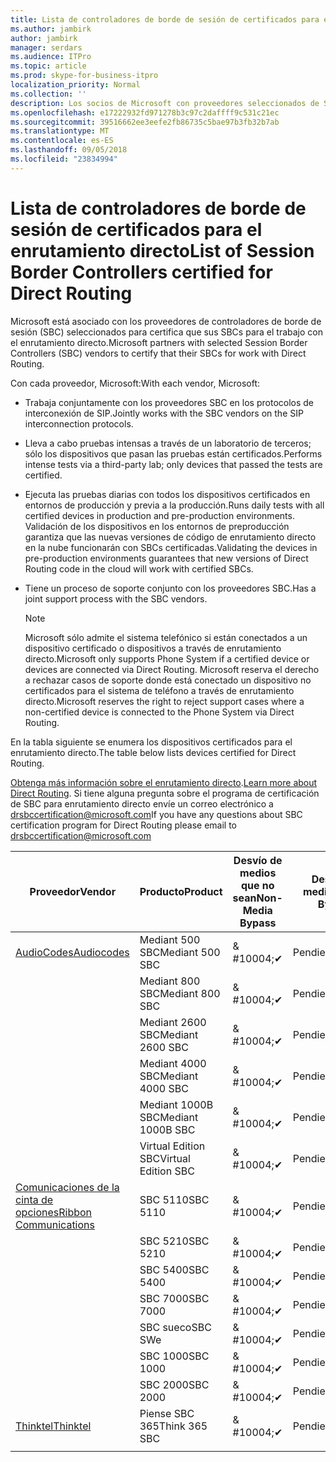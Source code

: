 ```yaml
---
title: Lista de controladores de borde de sesión de certificados para el enrutamiento directo
ms.author: jambirk
author: jambirk
manager: serdars
ms.audience: ITPro
ms.topic: article
ms.prod: skype-for-business-itpro
localization_priority: Normal
ms.collection: ''
description: Los socios de Microsoft con proveedores seleccionados de SBC certifica su SBC para trabajan con el enrutamiento directo.
ms.openlocfilehash: e17222932fd971278b3c97c2daffff9c531c21ec
ms.sourcegitcommit: 39516662ee3eefe2fb86735c5bae97b3fb32b7ab
ms.translationtype: MT
ms.contentlocale: es-ES
ms.lasthandoff: 09/05/2018
ms.locfileid: "23834994"
---
```

# <a name="list-of-session-border-controllers-certified-for-direct-routing"></a><span data-ttu-id="1617b-103">Lista de controladores de borde de sesión de certificados para el enrutamiento directo</span><span class="sxs-lookup"><span data-stu-id="1617b-103">List of Session Border Controllers certified for Direct Routing</span></span>

<span data-ttu-id="1617b-104">Microsoft está asociado con los proveedores de controladores de borde de sesión (SBC) seleccionados para certifica que sus SBCs para el trabajo con el enrutamiento directo.</span><span class="sxs-lookup"><span data-stu-id="1617b-104">Microsoft partners with selected Session Border Controllers (SBC) vendors to certify that their SBCs for work with Direct Routing.</span></span> 

<span data-ttu-id="1617b-105">Con cada proveedor, Microsoft:</span><span class="sxs-lookup"><span data-stu-id="1617b-105">With each vendor, Microsoft:</span></span> 

- <span data-ttu-id="1617b-106">Trabaja conjuntamente con los proveedores SBC en los protocolos de interconexión de SIP.</span><span class="sxs-lookup"><span data-stu-id="1617b-106">Jointly works with the SBC vendors on the SIP interconnection protocols.</span></span>
- <span data-ttu-id="1617b-107">Lleva a cabo pruebas intensas a través de un laboratorio de terceros; sólo los dispositivos que pasan las pruebas están certificados.</span><span class="sxs-lookup"><span data-stu-id="1617b-107">Performs intense tests via a third-party lab; only devices that passed the tests are certified.</span></span> 
- <span data-ttu-id="1617b-108">Ejecuta las pruebas diarias con todos los dispositivos certificados en entornos de producción y previa a la producción.</span><span class="sxs-lookup"><span data-stu-id="1617b-108">Runs daily tests with all certified devices in production and pre-production environments.</span></span> <span data-ttu-id="1617b-109">Validación de los dispositivos en los entornos de preproducción garantiza que las nuevas versiones de código de enrutamiento directo en la nube funcionarán con SBCs certificadas.</span><span class="sxs-lookup"><span data-stu-id="1617b-109">Validating the devices in pre-production environments guarantees that new versions of Direct Routing code in the cloud will work with certified SBCs.</span></span> 
- <span data-ttu-id="1617b-110">Tiene un proceso de soporte conjunto con los proveedores SBC.</span><span class="sxs-lookup"><span data-stu-id="1617b-110">Has a joint support process with the SBC vendors.</span></span>
 

  > [!NOTE]
  > <span data-ttu-id="1617b-111">Microsoft sólo admite el sistema telefónico si están conectados a un dispositivo certificado o dispositivos a través de enrutamiento directo.</span><span class="sxs-lookup"><span data-stu-id="1617b-111">Microsoft only supports Phone System if a certified device or devices are connected via Direct Routing.</span></span> <span data-ttu-id="1617b-112">Microsoft reserva el derecho a rechazar casos de soporte donde está conectado un dispositivo no certificados para el sistema de teléfono a través de enrutamiento directo.</span><span class="sxs-lookup"><span data-stu-id="1617b-112">Microsoft reserves the right to reject support cases where a non-certified device is connected to the Phone System via Direct Routing.</span></span> 

<span data-ttu-id="1617b-113">En la tabla siguiente se enumera los dispositivos certificados para el enrutamiento directo.</span><span class="sxs-lookup"><span data-stu-id="1617b-113">The table below lists devices certified for Direct Routing.</span></span> 

<span data-ttu-id="1617b-114">[Obtenga más información sobre el enrutamiento directo](https://aka.ms/dr).</span><span class="sxs-lookup"><span data-stu-id="1617b-114">[Learn more about Direct Routing](https://aka.ms/dr).</span></span> <span data-ttu-id="1617b-115">Si tiene alguna pregunta sobre el programa de certificación de SBC para enrutamiento directo envíe un correo electrónico a drsbccertification@microsoft.com</span><span class="sxs-lookup"><span data-stu-id="1617b-115">If you have any questions about SBC certification program for Direct Routing please email to drsbccertification@microsoft.com</span></span>


|<span data-ttu-id="1617b-116">Proveedor</span><span class="sxs-lookup"><span data-stu-id="1617b-116">Vendor</span></span>  |<span data-ttu-id="1617b-117">Producto</span><span class="sxs-lookup"><span data-stu-id="1617b-117">Product</span></span>  |<span data-ttu-id="1617b-118">Desvío de medios que no sean</span><span class="sxs-lookup"><span data-stu-id="1617b-118">Non-Media Bypass</span></span>  |<span data-ttu-id="1617b-119">Desvío de medios</span><span class="sxs-lookup"><span data-stu-id="1617b-119">Media Bypass</span></span>  |<span data-ttu-id="1617b-120">Versión de software</span><span class="sxs-lookup"><span data-stu-id="1617b-120">Software Version</span></span>|
|---------|---------|---------|---------|---------|
|[<span data-ttu-id="1617b-121">AudioCodes</span><span class="sxs-lookup"><span data-stu-id="1617b-121">Audiocodes</span></span>](https://www.audiocodes.com/solutions-products/products/products-for-microsoft-365/sbcs-media-gateways)    |   <span data-ttu-id="1617b-122">Mediant 500 SBC</span><span class="sxs-lookup"><span data-stu-id="1617b-122">Mediant 500 SBC</span></span>       |    <span data-ttu-id="1617b-123">& #10004;</span><span class="sxs-lookup"><span data-stu-id="1617b-123">&#10004;</span></span>     |    <span data-ttu-id="1617b-124">Pendiente</span><span class="sxs-lookup"><span data-stu-id="1617b-124">Pending</span></span>      |     <span data-ttu-id="1617b-125">7.20A.200.055</span><span class="sxs-lookup"><span data-stu-id="1617b-125">7.20A.200.055</span></span>     |
|  |   <span data-ttu-id="1617b-126">Mediant 800 SBC</span><span class="sxs-lookup"><span data-stu-id="1617b-126">Mediant 800 SBC</span></span>       |    <span data-ttu-id="1617b-127">& #10004;</span><span class="sxs-lookup"><span data-stu-id="1617b-127">&#10004;</span></span>      |     <span data-ttu-id="1617b-128">Pendiente</span><span class="sxs-lookup"><span data-stu-id="1617b-128">Pending</span></span>    |      <span data-ttu-id="1617b-129">7.20A.200.055</span><span class="sxs-lookup"><span data-stu-id="1617b-129">7.20A.200.055</span></span>    |
|     |      <span data-ttu-id="1617b-130">Mediant 2600 SBC</span><span class="sxs-lookup"><span data-stu-id="1617b-130">Mediant 2600 SBC</span></span>    |     <span data-ttu-id="1617b-131">& #10004;</span><span class="sxs-lookup"><span data-stu-id="1617b-131">&#10004;</span></span>     |    <span data-ttu-id="1617b-132">Pendiente</span><span class="sxs-lookup"><span data-stu-id="1617b-132">Pending</span></span>     |    <span data-ttu-id="1617b-133">7.20A.200.055</span><span class="sxs-lookup"><span data-stu-id="1617b-133">7.20A.200.055</span></span>      |
|     |   <span data-ttu-id="1617b-134">Mediant 4000 SBC</span><span class="sxs-lookup"><span data-stu-id="1617b-134">Mediant 4000 SBC</span></span>       |     <span data-ttu-id="1617b-135">& #10004;</span><span class="sxs-lookup"><span data-stu-id="1617b-135">&#10004;</span></span>     |    <span data-ttu-id="1617b-136">Pendiente</span><span class="sxs-lookup"><span data-stu-id="1617b-136">Pending</span></span>     |    <span data-ttu-id="1617b-137">7.20A.200.055</span><span class="sxs-lookup"><span data-stu-id="1617b-137">7.20A.200.055</span></span>      |
|     |    <span data-ttu-id="1617b-138">Mediant 1000B SBC</span><span class="sxs-lookup"><span data-stu-id="1617b-138">Mediant 1000B  SBC</span></span>   |    <span data-ttu-id="1617b-139">& #10004;</span><span class="sxs-lookup"><span data-stu-id="1617b-139">&#10004;</span></span>      |  <span data-ttu-id="1617b-140">Pendiente</span><span class="sxs-lookup"><span data-stu-id="1617b-140">Pending</span></span>       |    <span data-ttu-id="1617b-141">7.20A.200.055</span><span class="sxs-lookup"><span data-stu-id="1617b-141">7.20A.200.055</span></span>   |
|     |   <span data-ttu-id="1617b-142">Virtual Edition SBC</span><span class="sxs-lookup"><span data-stu-id="1617b-142">Virtual Edition SBC</span></span>    |   <span data-ttu-id="1617b-143">& #10004;</span><span class="sxs-lookup"><span data-stu-id="1617b-143">&#10004;</span></span>   |<span data-ttu-id="1617b-144">Pendiente</span><span class="sxs-lookup"><span data-stu-id="1617b-144">Pending</span></span>         |     <span data-ttu-id="1617b-145">7.20A.200.055</span><span class="sxs-lookup"><span data-stu-id="1617b-145">7.20A.200.055</span></span>     |
|[<span data-ttu-id="1617b-146">Comunicaciones de la cinta de opciones</span><span class="sxs-lookup"><span data-stu-id="1617b-146">Ribbon Communications</span></span>](https://ribboncommunications.com/solutions/enterprise-solutions/microsoft-skype-business)     | <span data-ttu-id="1617b-147">SBC 5110</span><span class="sxs-lookup"><span data-stu-id="1617b-147">SBC 5110</span></span>    |    <span data-ttu-id="1617b-148">& #10004;</span><span class="sxs-lookup"><span data-stu-id="1617b-148">&#10004;</span></span>      |   <span data-ttu-id="1617b-149">Pendiente</span><span class="sxs-lookup"><span data-stu-id="1617b-149">Pending</span></span>      |     <span data-ttu-id="1617b-150">V6.2</span><span class="sxs-lookup"><span data-stu-id="1617b-150">V6.2</span></span>     |
|     |<span data-ttu-id="1617b-151">SBC 5210</span><span class="sxs-lookup"><span data-stu-id="1617b-151">SBC 5210</span></span>     |     <span data-ttu-id="1617b-152">& #10004;</span><span class="sxs-lookup"><span data-stu-id="1617b-152">&#10004;</span></span>     |    <span data-ttu-id="1617b-153">Pendiente</span><span class="sxs-lookup"><span data-stu-id="1617b-153">Pending</span></span>     |    <span data-ttu-id="1617b-154">V6.2</span><span class="sxs-lookup"><span data-stu-id="1617b-154">V6.2</span></span>      |
|     | <span data-ttu-id="1617b-155">SBC 5400</span><span class="sxs-lookup"><span data-stu-id="1617b-155">SBC 5400</span></span>     |    <span data-ttu-id="1617b-156">& #10004;</span><span class="sxs-lookup"><span data-stu-id="1617b-156">&#10004;</span></span>  |    <span data-ttu-id="1617b-157">Pendiente</span><span class="sxs-lookup"><span data-stu-id="1617b-157">Pending</span></span>     |   <span data-ttu-id="1617b-158">V6.2</span><span class="sxs-lookup"><span data-stu-id="1617b-158">V6.2</span></span>    |
|     |<span data-ttu-id="1617b-159">SBC 7000</span><span class="sxs-lookup"><span data-stu-id="1617b-159">SBC 7000</span></span>     |     <span data-ttu-id="1617b-160">& #10004;</span><span class="sxs-lookup"><span data-stu-id="1617b-160">&#10004;</span></span>  |    <span data-ttu-id="1617b-161">Pendiente</span><span class="sxs-lookup"><span data-stu-id="1617b-161">Pending</span></span>     |    <span data-ttu-id="1617b-162">V6.2</span><span class="sxs-lookup"><span data-stu-id="1617b-162">V6.2</span></span>      |
|     | <span data-ttu-id="1617b-163">SBC sueco</span><span class="sxs-lookup"><span data-stu-id="1617b-163">SBC SWe</span></span>  |   <span data-ttu-id="1617b-164">& #10004;</span><span class="sxs-lookup"><span data-stu-id="1617b-164">&#10004;</span></span>    |    <span data-ttu-id="1617b-165">Pendiente</span><span class="sxs-lookup"><span data-stu-id="1617b-165">Pending</span></span>     |    <span data-ttu-id="1617b-166">V6.2</span><span class="sxs-lookup"><span data-stu-id="1617b-166">V6.2</span></span>      |
|     |<span data-ttu-id="1617b-167">SBC 1000</span><span class="sxs-lookup"><span data-stu-id="1617b-167">SBC 1000</span></span>   |     <span data-ttu-id="1617b-168">& #10004;</span><span class="sxs-lookup"><span data-stu-id="1617b-168">&#10004;</span></span>   |     <span data-ttu-id="1617b-169">Pendiente</span><span class="sxs-lookup"><span data-stu-id="1617b-169">Pending</span></span>    |    <span data-ttu-id="1617b-170">V7.0.2</span><span class="sxs-lookup"><span data-stu-id="1617b-170">V7.0.2</span></span>   |<span data-ttu-id="1617b-171">& #10004;</span><span class="sxs-lookup"><span data-stu-id="1617b-171">&#10004;</span></span> 
|     | <span data-ttu-id="1617b-172">SBC 2000</span><span class="sxs-lookup"><span data-stu-id="1617b-172">SBC 2000</span></span>    |     <span data-ttu-id="1617b-173">& #10004;</span><span class="sxs-lookup"><span data-stu-id="1617b-173">&#10004;</span></span>   |    <span data-ttu-id="1617b-174">Pendiente</span><span class="sxs-lookup"><span data-stu-id="1617b-174">Pending</span></span>     |    <span data-ttu-id="1617b-175">V7.0.2</span><span class="sxs-lookup"><span data-stu-id="1617b-175">V7.0.2</span></span>      |
|[<span data-ttu-id="1617b-176">Thinktel</span><span class="sxs-lookup"><span data-stu-id="1617b-176">Thinktel</span></span>](https://www.thinktel.ca/services/think-365/think-365-overview/)     |    <span data-ttu-id="1617b-177">Piense SBC 365</span><span class="sxs-lookup"><span data-stu-id="1617b-177">Think 365 SBC</span></span>      |  <span data-ttu-id="1617b-178">& #10004;</span><span class="sxs-lookup"><span data-stu-id="1617b-178">&#10004;</span></span>       |    <span data-ttu-id="1617b-179">Pendiente</span><span class="sxs-lookup"><span data-stu-id="1617b-179">Pending</span></span>     |   <span data-ttu-id="1617b-180">V1.4</span><span class="sxs-lookup"><span data-stu-id="1617b-180">V1.4</span></span>       |
|     |         |         |         |         |
